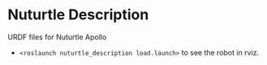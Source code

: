 # Nuturtle  Description
URDF files for Nuturtle Apollo
* `<roslaunch nuturtle_description load.launch>` to see the robot in rviz.
